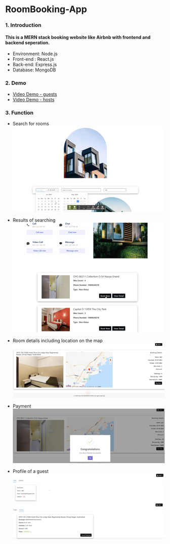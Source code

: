 # RoomBooking-App
### 1. Introduction
#### This is a MERN stack booking website like Airbnb with frontend and backend seperation. 
* Environment: Node.js
* Front-end : React.js
* Back-end: Express.js
* Database: MongoDB
### 2. Demo
* [Video Demo - guests](https://www.youtube.com/watch?v=GyCaTYoBsdo&t=14s)
* [Video Demo - hosts](https://www.youtube.com/watch?v=YfQ3RN2fCbU)
### 3. Function
* Search for rooms
  ![searching-rooms](./images/searchingrooms.png)

  
* Results of searching
  ![searching-result](./images/searching-result.png)

  
* Room details including location on the map
  ![booking-deatails](./images/booking-details.png)

  
* Payment
  ![payment](./images/payment.png)

  
* Profile of a guest
  ![profile](./images/profile1.png)
  ![profile](./images/profile2.png)
